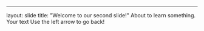 ---
layout: slide
title: "Welcome to our second slide!"
About to learn something.
Your text
Use the left arrow to go back!

